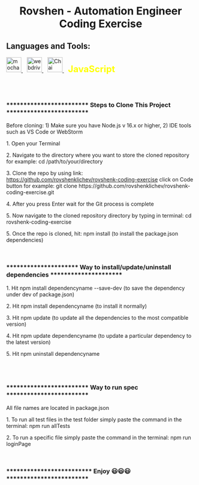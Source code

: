 <!DOCTYPE html>
<html>
<body>

<h1 align="center">Rovshen - Automation Engineer Coding Exercise</h1>
<h2 align="left"><b>Languages and Tools:</b></h2>
<p align="left">
  <a href="https://mochajs.org" target="_blank" rel="noreferrer">
    <img src="https://www.vectorlogo.zone/logos/mochajs/mochajs-icon.svg" alt="mocha" width="40" height="40" />
  </a> &ensp;
  <a href="https://webdriver.io" target="_blank" rel="noreferrer">
    <img src="https://i.ibb.co/Ldy6jtx/webdriverio-1-2.jpg" alt="webdriverio" width="40" height="40" />
  </a> &ensp;
  <a href="https://www.chaijs.com" target="_blank" rel="noreferrer">
    <img src="https://www.chaijs.com/img/chai-logo-small.png" alt="Chai" width="40" height="40" />
  </a> &ensp;
  <span style="font-size: 24px; font-weight: bold; color: yellow;">JavaScript</span>
</p>
<br><br>

  <h3>************************ Steps to Clone This Project ************************</h3>
  <p>  Before cloning: 1) Make sure you have Node.js v 16.x or higher, 2) IDE tools such as VS Code or WebStorm</p>
  <p>1. Open your Terminal</p>
  <p>2. Navigate to the directory where you want to store the cloned repository for example: cd /path/to/your/directory</p>
  
  <p>3. Clone the repo by using link: <a href="https://github.com/rovshenklichev/rovshenk-coding-exercise"
      target="_blank" rel="noreferrer">https://github.com/rovshenklichev/rovshenk-coding-exercise</a> click on Code button for example: git clone https://github.com/rovshenklichev/rovshenk-coding-exercise.git</p>
  <p>4. After you press Enter wait for the Git process is complete</p>
  <p>5. Now navigate to the cloned repository directory by typing in terminal: cd rovshenk-coding-exercise</p>
  <p>5. Once the repo is cloned, hit: npm install  (to install the package.json dependencies)</p>
  <br>

  <h3>********************* Way to install/update/uninstall dependencies *********************</h3>
  <p>1. Hit npm install dependencyname --save-dev (to save the dependency under dev of package.json)</p>
  <p>2. Hit npm install dependencyname (to install it normally)</p>
  <p>3. Hit npm update (to update all the dependencies to the most compatible version)</p>
  <p>4. Hit npm update dependencyname (to update a particular dependency to the latest version)</p>
  <p>5. Hit npm uninstall dependencyname</p>
  <br><br>

  <h3>************************ Way to run spec ************************</h3>
  <p>All file names are located in package.json</p>
  <p>1. To run all test files in the test folder simply paste the command in the terminal: npm run allTests</p>
  <p>2. To run a specific file simply paste the command in the terminal: npm run loginPage</p>
  <br>
  
  <h3><b>************************* Enjoy 😃😃😃 ************************</b></h3>

</body>

</html>

